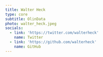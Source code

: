 ```yaml
---
title: Walter Heck
type: core
subtitle: OlinData
photo: walter_heck.jpeg
socials:
  - link: 'https://twitter.com/walterheck'
    name: Twitter
  - link: 'https://github.com/walterheck'
    name: GitHub
---
```

